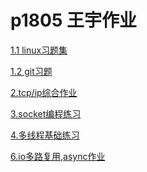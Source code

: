 # p1805 王宇作业


<a href="linux习题/linux_cmd.md">1.1 linux习题集</a>

<a href="git习题/git_cmd.md">1.2 git习题</a>

<a href="tcp_ip/tcp_ip.md">2.tcp/ip综合作业</a>

<a href="socketwork/socket.md">3.socket编程练习</a>

<a href="多线程基础练习/多线程基础练习.md">4.多线程基础练习</a>

<a href="">6.io多路复用,async作业</a>

